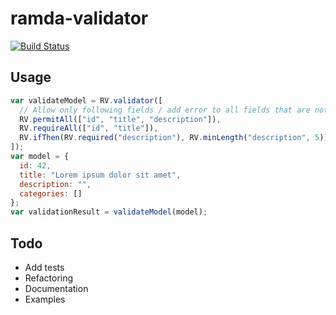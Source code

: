 # ramda-validator
[![Build Status](https://travis-ci.org/romkor/ramda-validator.svg?branch=master)](https://travis-ci.org/romkor/ramda-validator)

## Usage

```js
var validateModel = RV.validator([
  // Allow only following fields / add error to all fields that are not in list.		
  RV.permitAll(["id", "title", "description"]),
  RV.requireAll(["id", "title"]),
  RV.ifThen(RV.required("description"), RV.minLength("description", 5))
]);
var model = {
  id: 42,
  title: "Lorem ipsum dolor sit amet",
  description: "",
  categories: []
};
var validationResult = validateModel(model);
```

## Todo

* Add tests
* Refactoring
* Documentation
* Examples
